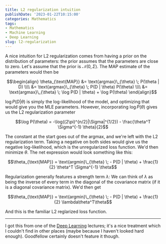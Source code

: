 ```yaml
---
title: L2 regularization intuition
publishDate: '2023-01-22T10:15:00'
categories: Mathematics
tags:
- Mathematics
- Machine Learning
- Deep Learning
slug: l2-regularization
---
```


A nice intuition for L2 regularization comes from having a prior on the
distribution of parameters: the prior assumes that the parameters are close to
zero. Let's assume that the prior is $\mathcal{N}(0, \Sigma)$. The MAP estimate
of the parameters would then be

$$\begin{align}
\theta_{\text{MAP}} &= \text{argmax}\_{\theta} \; P(\theta | D) \\\\
    &= \text{argmax}\_{\theta} \; P(D | \theta) P(\theta) \\\\
    &= \text{argmax}\_{\theta} \; \log P(D | \theta) + \log P(\theta)
\end{align}$$

$\log P(D | \theta)$ is simply the log-likelihood of the model, and optimizing
that would give you the MLE parameters. However, incorporating $\log P(\theta)$
gives us the L2 regularization parameter

$$\log P(\theta) = -\log((2\pi)^{n/2}|\Sigma|^{1/2}) - \frac{\theta^T \Sigma^{-1} \theta}{2}$$

The constant at the start goes out of the argmax, and we're left with the L2
regularization term. Taking a negative on both sides would give us the 
negative log-likelihood, which is the unregularized loss function. We'd then
minimize $\theta$. The net expression would look something like this:

$$\theta_{\text{MAP}} = \text{argmin}\_{\theta} \; - P(D | \theta) + \frac{1}{2} \theta^T \Sigma^{-1} \theta$$

Regularization generally features a strength term $\lambda$: We can think of
$\lambda$ as being the inverse of every term in the diagonal of the covariance 
matrix (if it is a diagonal covariance matrix). We'd then get

$$\theta_{\text{MAP}} = \text{argmin}\_{\theta} \; - P(D | \theta) + \frac{1}{2} \lambda\theta^T\theta$$

And this is the familiar L2 reglarized loss function.

-----

I got this from one of the [Deep
Learning](https://www.cse.iitd.ac.in/~parags/teaching/col775/) lectures; it's a
nice treatment which I couldn't find in other places (maybe because I haven't
looked hard enough). Goodfellow certainly doesn't feature it though.


